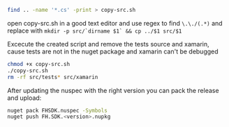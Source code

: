 ```bash
find .. -name '*.cs' -print > copy-src.sh
```

open copy-src.sh in a good text editor and use regex to find `\.\./(.*)` and replace with ``mkdir -p src/`dirname $1` && cp ../$1 src/$1``

Excecute the created script and remove the tests source and xamarin, cause tests are not in the nuget package and xamarin can't be debugged

```bash
chmod +x copy-src.sh
./copy-src.sh
rm -rf src/tests* src/xamarin
```

After updating the nuspec with the right version you can pack the release and upload:

```bash
nuget pack FHSDK.nuspec -Symbols
nuget push FH.SDK.<version>.nupkg
```